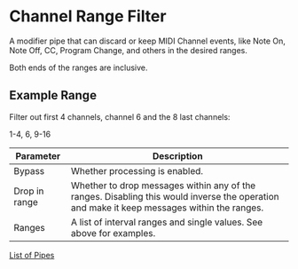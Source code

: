 # Channel Range Filter

A modifier pipe that can discard or keep MIDI Channel events, like Note On, Note Off, CC, Program Change, and others in the desired ranges.

Both ends of the ranges are inclusive.

## Example Range

Filter out first 4 channels, channel 6 and the 8 last channels:

1-4, 6, 9-16

| Parameter              | Description                    |
| ---------------------- | ------------------------------ |
| Bypass                 | Whether processing is enabled. |
| Drop in range          | Whether to drop messages within any of the ranges. Disabling this would inverse the operation and make it keep messages within the ranges. |
| Ranges                 | A list of interval ranges and single values. See above for examples. |

[List of Pipes](index.md#the-list-of-pipes)
